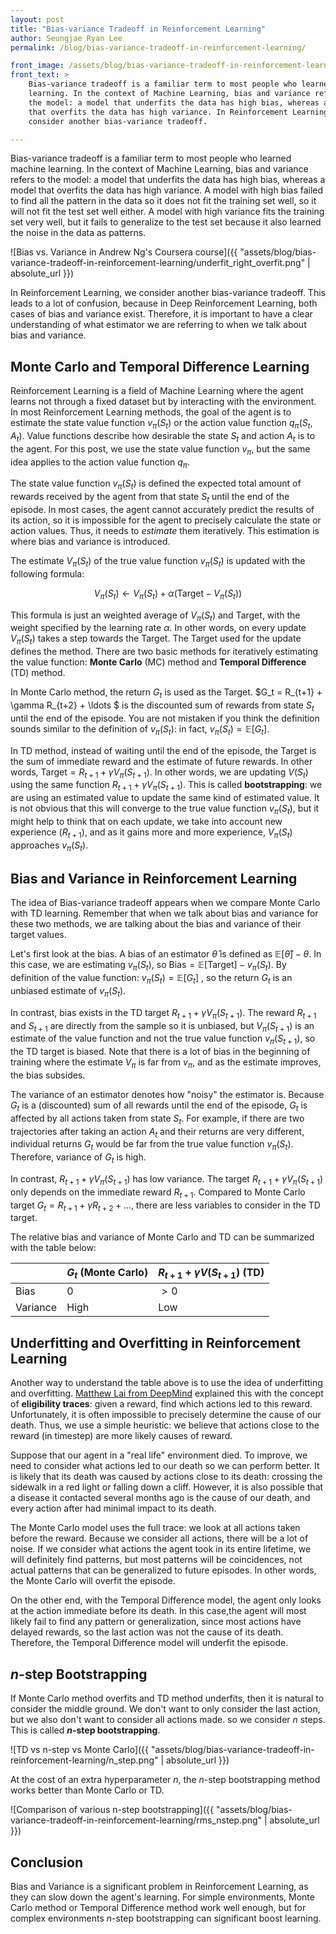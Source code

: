 ```yaml
---
layout: post
title: "Bias-variance Tradeoff in Reinforcement Learning"
author: Seungjae Ryan Lee
permalink: /blog/bias-variance-tradeoff-in-reinforcement-learning/

front_image: /assets/blog/bias-variance-tradeoff-in-reinforcement-learning/front.png
front_text: >
    Bias-variance tradeoff is a familiar term to most people who learned machine
    learning. In the context of Machine Learning, bias and variance refers to 
    the model: a model that underfits the data has high bias, whereas a model 
    that overfits the data has high variance. In Reinforcement Learning, we
    consider another bias-variance tradeoff.

---
```


Bias-variance tradeoff is a familiar term to most people who learned machine learning. In the context of Machine Learning, bias and variance refers to the model: a model that underfits the data has high bias, whereas a model that overfits the data has high variance. A model with high bias failed to find all the pattern in the data so it does not fit the training set well, so it will not fit the test set well either. A model with high variance fits the training set very well, but it fails to generalize to the test set because it also learned the noise in the data as patterns.

![Bias vs. Variance in Andrew Ng's Coursera course]({{ "assets/blog/bias-variance-tradeoff-in-reinforcement-learning/underfit_right_overfit.png" | absolute_url }})

In Reinforcement Learning, we consider another bias-variance tradeoff. This leads to a lot of confusion, because in Deep Reinforcement Learning, both cases of bias and variance exist. Therefore, it is important to have a clear understanding of what estimator we are referring to when we talk about bias and variance.

## Monte Carlo and Temporal Difference Learning

Reinforcement Learning is a field of Machine Learning where the agent learns not through a fixed dataset but by interacting with the environment. In most Reinforcement Learning methods, the goal of the agent is to estimate the state value function $v_{\pi}(S_t)$ or the action value function $q_{\pi}(S_t, A_t)$. Value functions describe how desirable the state $S_t$ and action $A_t$ is to the agent. For this post, we use the state value function $v_{\pi}$, but the same idea applies to the action value function $q_{\pi}$.

The state value function $v_{\pi}(S_t)$ is defined the expected total amount of rewards received by the agent from that state $S_t$ until the end of the episode. In most cases, the agent cannot accurately predict the results of its action, so it is impossible for the agent to precisely calculate the state or action values. Thus, it needs to *estimate* them iteratively. This estimation is where bias and variance is introduced.

The estimate $V_{\pi}(S_t)$ of the true value function $v_{\pi}(S_t)$ is updated with the following formula:

$$ V_{\pi}(S_t) \leftarrow V_{\pi}(S_t) + \alpha (\text{Target} - V_{\pi}(S_t))$$

This formula is just an weighted average of $V_{\pi}(S_t)$ and $\text{Target}$, with the weight specified by the learning rate $\alpha$. In other words, on every update $V_{\pi}(S_t)$ takes a step towards the $\text{Target}$. The $\text{Target}$ used for the update defines the method. There are two basic methods for iteratively estimating the value function: **Monte Carlo** (MC) method and **Temporal Difference** (TD) method.

In Monte Carlo method, the return $G_t$ is used as the $\text{Target}$. $G_t = R_{t+1} + \gamma R_{t+2} + \ldots $ is the discounted sum of rewards from state $S_t$ until the end of the episode. You are not mistaken if you think the definition sounds similar to the definition of $v_{\pi}(S_t)$: in fact, $v_{\pi}(S_t) = \mathbb{E}[G_t]$.

In TD method, instead of waiting until the end of the episode, the $\text{Target}$ is the sum of immediate reward and the estimate of future rewards. In other words, $\text{Target} = R_{t+1} + \gamma V_{\pi}(S_{t+1})$. In other words, we are updating $V(S_t)$ using the same function $R_{t+1} + \gamma V_{\pi}(S_{t+1})$. This is called **bootstrapping**: we are using an estimated value to update the same kind of estimated value. It is not obvious that this will converge to the true value function $v_{\pi} (S_t)$, but it might help to think that on each update, we take into account new experience ($R_{t+1}$), and as it gains more and more experience, $V_{\pi}(S_t)$ approaches $v_{\pi}(S_t)$.

## Bias and Variance in Reinforcement Learning

The idea of Bias-variance tradeoff appears when we compare Monte Carlo with TD learning. Remember that when we talk about bias and variance for these two methods, we are talking about the bias and variance of their target values.

Let's first look at the bias. A bias of an estimator $\hat{\theta}$ is defined as $\mathbb{E}[\hat{\theta}] - \theta$. In this case, we are estimating $v_{\pi}(S_t)$, so $\text{Bias} = \mathbb{E}[\text{Target}] - v_{\pi}(S_t)$. By  definition of the value function: $v_{\pi}(S_t) = \mathbb{E} [G_t]$ , so the return $G_t$ is an unbiased estimate of $v_{\pi}(S_t)$.

In contrast, bias exists in the TD target $R_{t+1} + \gamma V_{\pi}(S_{t+1})$. The reward $R_{t+1}$ and $S_{t+1}$ are directly from the sample so it is unbiased, but $V_{\pi}(S_{t+1})$ is an estimate of the value function and not the true value function $v_{\pi}(S_{t+1})$, so the TD target is biased. Note that there is a lot of bias in the beginning of training where the estimate $V_{\pi}$ is far from $v_{\pi}$, and as the estimate improves, the bias subsides.

The variance of an estimator denotes how "noisy" the estimator is. Because $G_t$ is a (discounted) sum of all rewards until the end of the episode, $G_t$ is affected by all actions taken from state $S_t$. For example, if there are two trajectories after taking an action $A_t$ and their returns are very different, individual returns $G_t$ would be far from the true value function $v_{\pi}(S_t)$. Therefore, variance of $G_t$ is high.

In contrast, $R_{t+1} + \gamma V_{\pi}(S_{t+1})$ has low variance. The target $R_{t+1} + \gamma V_{\pi}(S_{t+1})$ only depends on the immediate reward $R_{t+1}$. Compared to Monte Carlo target $G_t = R_{t+1} + \gamma R_{t+2} + \ldots$, there are less variables to consider in the TD target.

The relative bias and variance of Monte Carlo and TD can be summarized with the table below:

|          | $G_t$ (Monte Carlo) | $R_{t+1} + \gamma V(S_{t+1})$ (TD) |
| -------- | ------------------- | ---------------------------------- |
| Bias     | 0                   | $> 0$                              |
| Variance | High                | Low                                |

## Underfitting and Overfitting in Reinforcement Learning

Another way to understand the table above is to use the idea of underfitting and overfitting. [Matthew Lai from DeepMind](http://qr.ae/TUppf6) explained this with the concept of **eligibility traces**: given a reward, find which actions led to this reward. Unfortunately, it is often impossible to precisely determine the cause of our death. Thus, we use a simple heuristic: we believe that actions close to the reward (in timestep) are more likely causes of reward.

Suppose that our agent in a "real life" environment died. To improve, we need to consider what actions led to our death so we can perform better. It is likely that its death was caused by actions close to its death: crossing the sidewalk in a red light or falling down a cliff. However, it is also possible that a disease it contacted several months ago is the cause of our death, and every action after had minimal impact to its death.

The Monte Carlo model uses the full trace: we look at all actions taken before the reward. Because we consider all actions, there will be a lot of noise. If we consider what actions the agent took in its entire lifetime, we will definitely find patterns, but most patterns will be coincidences, not actual patterns that can be generalized to future episodes. In other words, the Monte Carlo will overfit the episode.

On the other end, with the Temporal Difference model, the agent only looks at the action immediate before its death. In this case,the agent will most likely fail to find any pattern or generalization, since most actions have delayed rewards, so the last action was not the cause of its death. Therefore, the Temporal Difference model will underfit the episode.

## $n$-step Bootstrapping

If Monte Carlo method overfits and TD method underfits, then it is natural to consider the middle ground. We don't want to only consider the last action, but we also don't want to consider all actions made. so we consider $n$ steps. This is called **$n$-step bootstrapping**. 

![TD vs n-step vs Monte Carlo]({{ "assets/blog/bias-variance-tradeoff-in-reinforcement-learning/n_step.png" | absolute_url }})

At the cost of an extra hyperparameter $n$, the $n$-step bootstrapping method works better than Monte Carlo or TD. 

![Comparison of various n-step bootstrapping]({{ "assets/blog/bias-variance-tradeoff-in-reinforcement-learning/rms_nstep.png" | absolute_url }})

## Conclusion

Bias and Variance is a significant problem in Reinforcement Learning, as they can slow down the agent's learning. For simple environments, Monte Carlo method or Temporal Difference method work well enough, but for complex environments $n$-step bootstrapping can significant boost learning.